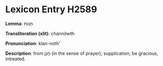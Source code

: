 # Lexicon Entry H2589

**Lemma**: חַנּוֹת

**Transliteration (xlit)**: channôwth

**Pronunciation**: klan-noth'

**Description**:
from חָנַן (in the sense of prayer); supplication; be gracious, intreated.
